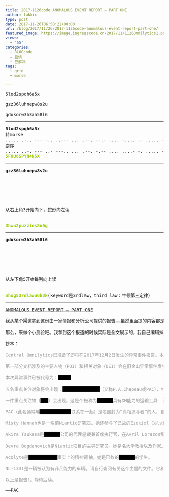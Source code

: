 ```yaml
---
title: 2017-1126code ANOMALOUS EVENT REPORT — PART ONE
author: fukkix
type: post
date: 2017-11-26T06:50:22+00:00
url: /blog/2017/11/26/2017-1126code-anomalous-event-report-part-one/
featured_image: https://image.ingresscode.cn/2017/11/1126Omnilytics1.png?x-oss-process=image/resize,m_fill,w_700,h_220
views:
  - "55"
categories:
  - BLOGcode
  - 剧情
  - 已解决
tags:
  - grid
  - morse

---
```

<pre>5lod2spqh6a5x

gzz36luhnepw8s2u

gdukorw3h3ah58l6<!--more--></pre>

* * *

<pre><strong>5lod2spqh6a5x</strong>
转morse
..... .-.. --- -.. ..--- ... .--. --.- .... -.... .- ..... -..- 
逆序
..... ..-. --- ..- ---.. ... .--. -.-- .... ....- -. ..... -..-
<span style="color: #99cc00;"><strong>5FOU8SPYH4N5X</strong></span></pre>

* * *

<pre><strong>gzz36luhnepw8s2u
</strong>


<table border="0" cellpading="0" cellspacing="0"   >
  
  	
  
</table>

从右上角3开始向下，蛇形向左读

<strong>
<span style="color: #99cc00;">3hwu2puzzles8n6g</span></strong></pre>

* * *

<pre><strong>gdukorw3h3ah58l6



<table border="0" cellpading="0" cellspacing="0"   >
  
  	
  
</table>

</strong>从左下角5开始每列向上读

<strong>
<span style="color: #99cc00;">5hog83rdlawu6h3k</span></strong>(keyword是3rdlaw，third law：牛顿第三定律）</pre>

* * *

<pre><a href="http://investigate.ingress.com/2017/11/26/anomalous-event-report-part-one/">ANOMALOUS EVENT REPORT — PART ONE

</a>我从某个渠道拿到这份由一家情报和分析公司提供的报告……虽然里面提的内容都是已知的，但我怀疑之后进行报道会遇到重重阻碍……需要调查社区的每个成员和异常区域的特工们在未来的日子里提供援助。

那么，来做个小测验吧。我拿到这个报道的时候实际是全文展示的，我自己编辑掉了几个关键数据……答案很简单，如果你一直在关注的话。特工们，你们能填上这些空么？

抄本：

<span style="color: #999999;">Central Omnilytics已准备了即将在2017年12月2日发生的异常事件报告。本报告将定期持续更新。报告采用谍报分析师得出的必要数据组合而成。Central只声称已了解的事实，不过需要提醒的是这些信息可能存在争议。会有些许推测成分，但不会在之上添油加醋。</span>

<span style="color: #999999;">第一部分文档涉及的主要人物（POI）和相关对象（OEI）会在旧金山异常事件发生时出现。我们将对事件进行背景分析——可能会跟踪嫌疑人或其他组织的动机。</span>

<span style="color: #999999;">本次异常事件已被代号为：<span style="background-color: black; color: black;">#EXO5</span></span>

<span style="color: #999999;">五名重点关注对象将会出现：<span style="background-color: black; color: black;">H.Richard Loeb</span>（又称P.A.Chapeau或PAC），Misty Hannah，Akira Tsukasa，Devra Bogdanovich，Acolyte（真名未知，我们正筛选各种假名和化名）</span>

<span style="color: #999999;">一件重点关注物（<span style="background-color: black; color: black;">OEI</span>）会出现。这是个被称为<span style="background-color: black; color: black;">NL1331</span>具有XM能力的运输工具——诞生于NIA和IQTech的<span style="background-color: black; color: black;">November Lima</span>项目。</span>

<span style="color: #999999;">PAC（此名通常与<span style="background-color: black; color: black;">Richard Loeb</span>联系在一起）是名自封为“真相追寻者”的人，自2012年以来一直在调查Niantic项目和其造成的后果。Loeb曾短暂参与过Niantic项目，对一个称为<span style="background-color: black; color: black;">ADA</span>的人工智能进行过校准（<span style="background-color: black; color: black;">A Detection Algorithm</span>的首字母缩写）</span>

<span style="color: #999999;">Misty Hannah也是一名前Niantic研究员。她还参与了已故的Ezekiel Calvin所主导的其他中情局项目。她是名<span style="background-color: black; color: black;"><del>Magician</del></span>，据众人认为在虚幻的面纱下掩盖了其真实的心理力量。</span>

<span style="color: #999999;">Akira Tsukasa是<span style="background-color: black; color: black;">IQTech</span>公司的代理总裁兼首席执行官，在Avril Lorazon叛逃至<span style="background-color: black; color: black;">Hulong Transglobal</span>，以及前首席执行官Ezekiel Calvin被暗杀后坐上了这个位置。她目前正倡导对<span style="background-color: black; color: black;"><del>November Lima</del></span>项目进行重组。</span>

<span style="color: #999999;">Devra Bogdanovich是Niantic项目的主导研究员。她是名大学教授以及作家。除了在<span style="background-color: black; color: black;">Puerto Rico</span>, Poland，<span style="background-color: black; color: black;">Switzerland</span>, <span style="background-color: black; color: black;">Germany</span>露面过之外，基本不怎么活跃于其他地方。目前她重返活跃状态引发了诸多猜测。</span>

<span style="color: #999999;">Acolyte是<span style="background-color: black; color: black;">Enlightened</span>事实上的精神领袖。她是已故的<span style="background-color: black; color: black;">Jarvis</span>的学生。</span>

<span style="color: #999999;">NL-1331是一辆被认为有非凡能力的车辆。请自行查阅有关这个主题的文件。它和其他NL车辆最近一直是<span style="background-color: black; color: black;">NIA</span>和IQTech争夺的焦点。NL-1331目前由一名国情局人员驾驶，但据认为它发挥着自己的自由意志。有些人认为事实是因为它载过被XM注入的<span style="background-color: black; color: black;">Jarvis</span>的尸体，此人被<span style="background-color: black; color: black;">Hubert Farlowe</span>和Jay Phillips射杀于<span style="background-color: black; color: black;">Zurich</span>。</span>

<span style="color: #999999;">以上是报告1。静待后续。</span>

——PAC</pre>